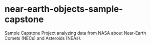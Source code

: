 # near-earth-objects-sample-capstone
Sample Capstone Project analyzing data from NASA about Near-Earth Comets (NECs) and Asteroids (NEAs).
